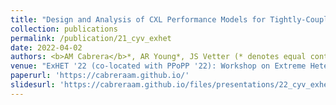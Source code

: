```yaml
---
title: "Design and Analysis of CXL Performance Models for Tightly-Coupled Heterogeneous Computing"
collection: publications
permalink: /publication/21_cyv_exhet
date: 2022-04-02
authors: <b>AM Cabrera</b>*, AR Young*, JS Vetter (* denotes equal contribution)
venue: "ExHET '22 (co-located with PPoPP '22): Workshop on Extreme Heterogeneity Solutions"
paperurl: 'https://cabreraam.github.io/'
slidesurl: 'https://cabreraam.github.io/files/presentations/22_cyv_exhet_pres.pdf'
---
```

